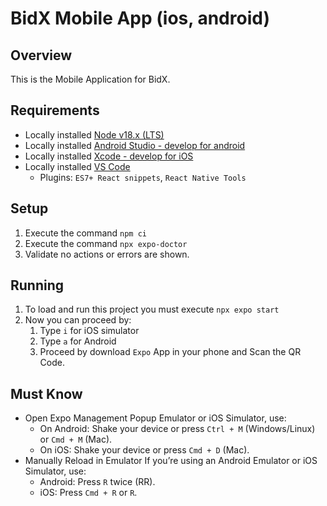 # BidX Mobile App (ios, android)

## Overview

This is the Mobile Application for BidX.

## Requirements

- Locally installed [Node v18.x (LTS)](https://nodejs.org/en/download/)
- Locally installed [Android Studio - develop for android](https://developer.android.com/studio/index.html)
- Locally installed [Xcode - develop for iOS](https://developer.apple.com/xcode/)
- Locally installed [VS Code](https://code.visualstudio.com/download) 
   * Plugins: `ES7+ React snippets`, `React Native Tools`

## Setup
1. Execute the command `npm ci`
2. Execute the command `npx expo-doctor`
3. Validate no actions or errors are shown.

## Running
1. To load and run this project you must execute `npx expo start`
2. Now you can proceed by:
   1. Type `i` for iOS simulator
   2. Type `a` for Android
   3. Proceed by download `Expo` App in your phone and Scan the QR Code.

## Must Know
- Open Expo Management Popup
Emulator or iOS Simulator, use:
  * On Android: Shake your device or press `Ctrl + M` (Windows/Linux) or `Cmd + M` (Mac).
  * On iOS: Shake your device or press `Cmd + D` (Mac).
- Manually Reload in Emulator If you’re using an Android Emulator or iOS Simulator, use:
  * Android: Press `R` twice (RR).
  * iOS: Press `Cmd + R` or `R`.
